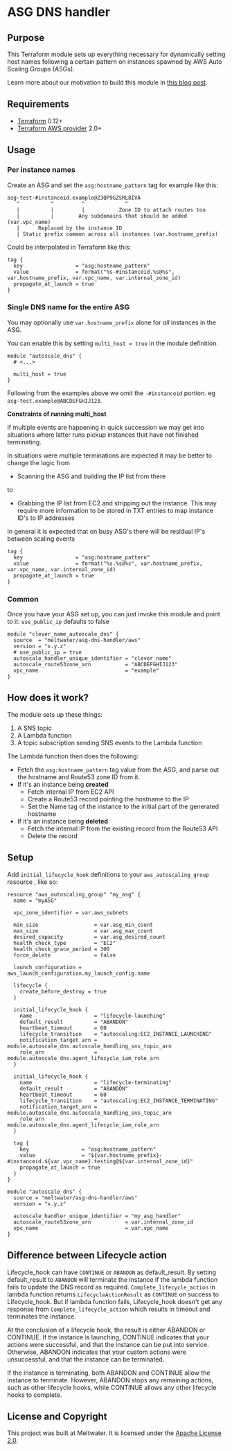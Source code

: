 # ASG DNS handler

## Purpose

This Terraform module sets up everything necessary for dynamically setting
host names following a certain pattern on instances spawned by AWS Auto Scaling
Groups (ASGs).

Learn more about our motivation to build this module in [this blog post](https://underthehood.meltwater.com/blog/2020/02/07/dynamic-route53-records-for-aws-auto-scaling-groups-with-terraform/).

## Requirements

- [Terraform](https://www.terraform.io/downloads.html) 0.12+
- [Terraform AWS provider](https://github.com/terraform-providers/terraform-provider-aws) 2.0+

## Usage

### Per instance names

Create an ASG and set the `asg:hostname_pattern` tag for example like this:

```
asg-test-#instanceid.example@Z3QP9GZSRL8IVA
   ^          ^         ^             ^
   |          |         |           Zone ID to attach routes too
   |          |        Any subdomains that should be added (var.vpc_name)
   |      Replaced by the instance ID
   | Static prefix common across all instances (var.hostname_prefix)
```

Could be interpolated in Terraform like this:

```hcl
tag {
  key                 = "asg:hostname_pattern"
  value               = format("%s-#instanceid.%s@%s", var.hostname_prefix, var.vpc_name, var.internal_zone_id)
  propagate_at_launch = true
}
```

### Single DNS name for the entire ASG

You may optionally use `var.hostname_prefix` alone for _all_ instances in the ASG.

You can enable this by setting `multi_host = true` in the module definition.

```hcl
module "autoscale_dns" {
  # <...>

  multi_host = true
}

```

Following from the examples above we omit the `-#instanceid` portion. eg
`asg-test.example@ABCDEFGHIJ123`.

**Constraints of running multi_host**

If multiple events are happening in quick succession we may get into situations
where latter runs pickup instances that have not finished terminating.

In situations were multiple terminations are expected it may be better to change the logic from

- Scanning the ASG and building the IP list from there

to

- Grabbing the IP list from EC2 and stripping out the instance. This may require
  more information to be stored in TXT entries to map instance ID's to IP addresses

In general it is expected that on busy ASG's there will be residual IP's between
scaling events

```hcl
tag {
  key                 = "asg:hostname_pattern"
  value               = format("%s.%s@%s", var.hostname_prefix, var.vpc_name, var.internal_zone_id)
  propagate_at_launch = true
}
```

### Common

Once you have your ASG set up, you can just invoke this module and point to it:
`use_public_ip` defaults to false

```hcl
module "clever_name_autoscale_dns" {
  source  = "meltwater/asg-dns-handler/aws"
  version = "x.y.z"
  # use_public_ip = true
  autoscale_handler_unique_identifier = "clever_name"
  autoscale_route53zone_arn           = "ABCDEFGHIJ123"
  vpc_name                            = "example"
}
```

## How does it work?

The module sets up these things:

1. A SNS topic
2. A Lambda function
3. A topic subscription sending SNS events to the Lambda function

The Lambda function then does the following:

- Fetch the `asg:hostname_pattern` tag value from the ASG, and parse out the hostname and Route53 zone ID from it.
- If it's an instance being **created**
  - Fetch internal IP from EC2 API
  - Create a Route53 record pointing the hostname to the IP
  - Set the Name tag of the instance to the initial part of the generated hostname
- If it's an instance being **deleted**
  - Fetch the internal IP from the existing record from the Route53 API
  - Delete the record

## Setup

Add `initial_lifecycle_hook` definitions to your `aws_autoscaling_group` resource , like so:

```hcl
resource "aws_autoscaling_group" "my_asg" {
  name = "myASG"

  vpc_zone_identifier = var.aws_subnets

  min_size                  = var.asg_min_count
  max_size                  = var.asg_max_count
  desired_capacity          = var.asg_desired_count
  health_check_type         = "EC2"
  health_check_grace_period = 300
  force_delete              = false

  launch_configuration = aws_launch_configuration.my_launch_config.name

  lifecycle {
    create_before_destroy = true
  }

  initial_lifecycle_hook {
    name                    = "lifecycle-launching"
    default_result          = "ABANDON"
    heartbeat_timeout       = 60
    lifecycle_transition    = "autoscaling:EC2_INSTANCE_LAUNCHING"
    notification_target_arn = module.autoscale_dns.autoscale_handling_sns_topic_arn
    role_arn                = module.autoscale_dns.agent_lifecycle_iam_role_arn
  }

  initial_lifecycle_hook {
    name                    = "lifecycle-terminating"
    default_result          = "ABANDON"
    heartbeat_timeout       = 60
    lifecycle_transition    = "autoscaling:EC2_INSTANCE_TERMINATING"
    notification_target_arn = module.autoscale_dns.autoscale_handling_sns_topic_arn
    role_arn                = module.autoscale_dns.agent_lifecycle_iam_role_arn
  }

  tag {
    key                 = "asg:hostname_pattern"
    value               = "${var.hostname_prefix}-#instanceid.${var.vpc_name}.testing@${var.internal_zone_id}"
    propagate_at_launch = true
  }
}

module "autoscale_dns" {
  source = "meltwater/asg-dns-handler/aws"
  version = "x.y.z"

  autoscale_handler_unique_identifier = "my_asg_handler"
  autoscale_route53zone_arn           = var.internal_zone_id
  vpc_name                            = var.vpc_name
}
```

## Difference between Lifecycle action

Lifecycle_hook can have `CONTINUE` or `ABANDON` as default_result. By setting
default_result to `ABANDON` will terminate the instance if the lambda function
fails to update the DNS record as required. `Complete_lifecycle_action` in lambda
function returns `LifecycleActionResult` as `CONTINUE` on success to Lifecycle_hook.
But if lambda function fails, Lifecycle_hook doesn't get any response from
`Complete_lifecycle_action` which results in timeout and terminates the instance.

At the conclusion of a lifecycle hook, the result is either ABANDON or CONTINUE.
If the instance is launching, CONTINUE indicates that your actions were successful,
and that the instance can be put into service. Otherwise, ABANDON indicates that
your custom actions were unsuccessful, and that the instance can be terminated.

If the instance is terminating, both ABANDON and CONTINUE allow the instance to
terminate. However, ABANDON stops any remaining actions, such as other lifecycle
hooks, while CONTINUE allows any other lifecycle hooks to complete.

## License and Copyright

This project was built at Meltwater. It is licensed under the [Apache License 2.0](LICENSE).
